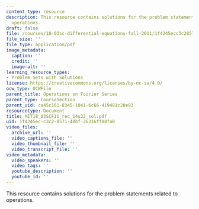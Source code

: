 ```yaml
---
content_type: resource
description: This resource contains solutions for the problem statements related to
  operations.
draft: false
file: /courses/18-03sc-differential-equations-fall-2011/1f4245ecc3c2857140bf26316ff00fa8_MIT18_03SCF11_rec_14s22_sol.pdf
file_size: ''
file_type: application/pdf
image_metadata:
  caption: ''
  credit: ''
  image-alt: ''
learning_resource_types:
- Problem Sets with Solutions
license: https://creativecommons.org/licenses/by-nc-sa/4.0/
ocw_type: OCWFile
parent_title: Operations on Fourier Series
parent_type: CourseSection
parent_uid: ca45c161-8345-1041-6c66-419481c20e93
resourcetype: Document
title: MIT18_03SCF11_rec_14s22_sol.pdf
uid: 1f4245ec-c3c2-8571-40bf-26316ff00fa8
video_files:
  archive_url: ''
  video_captions_file: ''
  video_thumbnail_file: ''
  video_transcript_file: ''
video_metadata:
  video_speakers: ''
  video_tags: ''
  youtube_description: ''
  youtube_id: ''
---
```

This resource contains solutions for the problem statements related to operations.